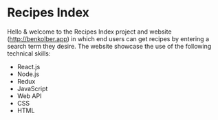 
# Recipes Index


Hello & welcome to the Recipes Index project and website (http://benkolber.app) in which end users can get recipes by entering a search term they desire. The website showcase the use of the following technical skills:
* React.js
* Node.js
* Redux
* JavaScript
* Web API
* CSS
* HTML
